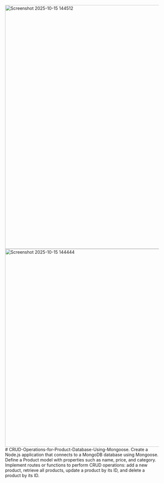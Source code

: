 <img width="973" height="798" alt="Screenshot 2025-10-15 144512" src="https://github.com/user-attachments/assets/9360647d-80e7-456d-9880-828a0cfe4de5" />
<img width="891" height="648" alt="Screenshot 2025-10-15 144444" src="https://github.com/user-attachments/assets/2bd7110a-fe96-46ad-930f-3e101041fda7" />
# CRUD-Operations-for-Product-Database-Using-Mongoose.
Create a Node.js application that connects to a MongoDB database using Mongoose. Define a Product model with properties such as name, price, and category. Implement routes or functions to perform CRUD operations: add a new product, retrieve all products, update a product by its ID, and delete a product by its ID. 
